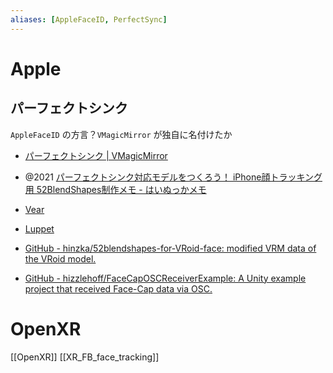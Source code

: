 ```yaml
---
aliases: [AppleFaceID, PerfectSync]
---
```


# Apple

## パーフェクトシンク

`AppleFaceID` の方言？`VMagicMirror` が独自に名付けたか

- [パーフェクトシンク | VMagicMirror](https://malaybaku.github.io/VMagicMirror/tips/perfect_sync/)
- @2021 [パーフェクトシンク対応モデルをつくろう！ iPhone顔トラッキング用 52BlendShapes制作メモ - はいぬっかメモ](https://hinzka.hatenablog.com/entry/2021/12/02/005814)

- [Vear](https://apps.apple.com/jp/app/id1490697369)
- [Luppet](https://luppet.appspot.com/)
- [GitHub - hinzka/52blendshapes-for-VRoid-face: modified VRM data of the VRoid model.](https://github.com/hinzka/52blendshapes-for-VRoid-face)
- [GitHub - hizzlehoff/FaceCapOSCReceiverExample: A Unity example project that received Face-Cap data via OSC.](https://github.com/hizzlehoff/FaceCapOSCReceiverExample)

# OpenXR

[[OpenXR]]
[[XR_FB_face_tracking]]
